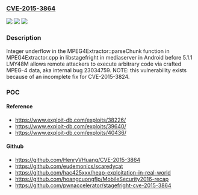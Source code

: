 ### [CVE-2015-3864](https://cve.mitre.org/cgi-bin/cvename.cgi?name=CVE-2015-3864)
![](https://img.shields.io/static/v1?label=Product&message=n%2Fa&color=blue)
![](https://img.shields.io/static/v1?label=Version&message=n%2Fa&color=blue)
![](https://img.shields.io/static/v1?label=Vulnerability&message=n%2Fa&color=brighgreen)

### Description

Integer underflow in the MPEG4Extractor::parseChunk function in MPEG4Extractor.cpp in libstagefright in mediaserver in Android before 5.1.1 LMY48M allows remote attackers to execute arbitrary code via crafted MPEG-4 data, aka internal bug 23034759.  NOTE: this vulnerability exists because of an incomplete fix for CVE-2015-3824.

### POC

#### Reference
- https://www.exploit-db.com/exploits/38226/
- https://www.exploit-db.com/exploits/39640/
- https://www.exploit-db.com/exploits/40436/

#### Github
- https://github.com/HenryVHuang/CVE-2015-3864
- https://github.com/eudemonics/scaredycat
- https://github.com/hac425xxx/heap-exploitation-in-real-world
- https://github.com/hoangcuongflp/MobileSecurity2016-recap
- https://github.com/pwnaccelerator/stagefright-cve-2015-3864

